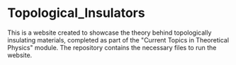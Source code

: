 # Topological_Insulators

This is a website created to showcase the theory behind topologically insulating materials, completed as part of the "Current Topics in Theoretical Physics" module. The repository contains the necessary files to run the website.
